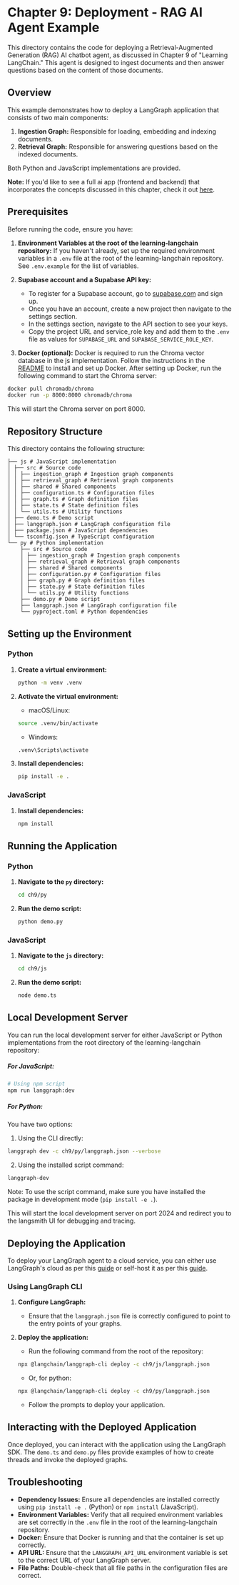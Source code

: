 # Chapter 9: Deployment - RAG AI Agent Example

This directory contains the code for deploying a Retrieval-Augmented Generation (RAG) AI chatbot agent, as discussed in Chapter 9 of "Learning LangChain." This agent is designed to ingest documents and then answer questions based on the content of those documents.

## Overview

This example demonstrates how to deploy a LangGraph application that consists of two main components:

1.  **Ingestion Graph:** Responsible for loading, embedding and indexing documents.
2.  **Retrieval Graph:** Responsible for answering questions based on the indexed documents.

Both Python and JavaScript implementations are provided.

**Note:** If you'd like to see a full ai app (frontend and backend) that incorporates the concepts discussed in this chapter, check it out [here](https://github.com/mayooear/ai-pdf-chatbot-langchain/tree/main).

## Prerequisites

Before running the code, ensure you have:

1.  **Environment Variables at the root of the learning-langchain repository:** If you haven't already, set up the required environment variables in a `.env` file at the root of the learning-langchain repository. See `.env.example` for the list of variables.

2.  **Supabase account and a Supabase API key:**
    *   To register for a Supabase account, go to [supabase.com](https://supabase.com) and sign up.
    *   Once you have an account, create a new project then navigate to the settings section.
    *   In the settings section, navigate to the API section to see your keys.
    *   Copy the project URL and service_role key and add them to the `.env` file as values for `SUPABASE_URL` and `SUPABASE_SERVICE_ROLE_KEY`.

3.  **Docker (optional):** Docker is required to run the Chroma vector database in the js implementation. Follow the instructions in the [README](../../README.md#docker-setup-and-usage) to install and set up Docker. After setting up Docker, run the following command to start the Chroma server:

```bash 
docker pull chromadb/chroma
docker run -p 8000:8000 chromadb/chroma

```

This will start the Chroma server on port 8000.

## Repository Structure

This directory contains the following structure:

```
├── js # JavaScript implementation
│ ├── src # Source code
│ │ ├── ingestion_graph # Ingestion graph components
│ │ ├── retrieval_graph # Retrieval graph components
│ │ ├── shared # Shared components
│ │ ├── configuration.ts # Configuration files
│ │ ├── graph.ts # Graph definition files
│ │ ├── state.ts # State definition files
│ │ └── utils.ts # Utility functions
│ ├── demo.ts # Demo script
│ ├── langgraph.json # LangGraph configuration file
│ ├── package.json # JavaScript dependencies
│ └── tsconfig.json # TypeScript configuration
└── py # Python implementation
    ├── src # Source code
    │ ├── ingestion_graph # Ingestion graph components
    │ ├── retrieval_graph # Retrieval graph components
    │ ├── shared # Shared components
    │ ├── configuration.py # Configuration files
    │ ├── graph.py # Graph definition files
    │ ├── state.py # State definition files
    │ └── utils.py # Utility functions
    ├── demo.py # Demo script
    ├── langgraph.json # LangGraph configuration file
    └── pyproject.toml # Python dependencies
```

## Setting up the Environment

### Python

1.  **Create a virtual environment:**

    ```bash
    python -m venv .venv
    ```

2.  **Activate the virtual environment:**

    *   macOS/Linux:

    ```bash
    source .venv/bin/activate
    ```

    *   Windows:

    ```bash
    .venv\Scripts\activate
    ```

3.  **Install dependencies:**

    ```bash
    pip install -e .
    ```

### JavaScript

1.  **Install dependencies:**

    ```bash
    npm install
    ```

## Running the Application

### Python

1.  **Navigate to the `py` directory:**

    ```bash
    cd ch9/py
    ```

2.  **Run the demo script:**

    ```bash
    python demo.py
    ```

### JavaScript

1.  **Navigate to the `js` directory:**

    ```bash
    cd ch9/js
    ```

2.  **Run the demo script:**

    ```bash
    node demo.ts
    ```

## Local Development Server

You can run the local development server for either JavaScript or Python implementations from the root directory of the learning-langchain repository:

##### For JavaScript:
```bash
# Using npm script
npm run langgraph:dev
```

##### For Python:
You have two options:

1. Using the CLI directly:
```bash
langgraph dev -c ch9/py/langgraph.json --verbose
```

2. Using the installed script command:
```bash
langgraph-dev
```

Note: To use the script command, make sure you have installed the package in development mode (`pip install -e .`).

This will start the local development server on port 2024 and redirect you to the langsmith UI for debugging and tracing.

## Deploying the Application

To deploy your LangGraph agent to a cloud service, you can either use LangGraph's cloud as per this [guide](https://langchain-ai.github.io/langgraph/cloud/quick_start/?h=studio#deploy-to-langgraph-cloud) or self-host it as per this [guide](https://langchain-ai.github.io/langgraph/how-tos/deploy-self-hosted/).

### Using LangGraph CLI

1.  **Configure LangGraph:**

    *   Ensure that the `langgraph.json` file is correctly configured to point to the entry points of your graphs.

2.  **Deploy the application:**

    *   Run the following command from the root of the repository:

    ```bash
    npx @langchain/langgraph-cli deploy -c ch9/js/langgraph.json
    ```

    *   Or, for python:

    ```bash
    npx @langchain/langgraph-cli deploy -c ch9/py/langgraph.json
    ```

    *   Follow the prompts to deploy your application.

## Interacting with the Deployed Application

Once deployed, you can interact with the application using the LangGraph SDK. The `demo.ts` and `demo.py` files provide examples of how to create threads and invoke the deployed graphs.

## Troubleshooting

*   **Dependency Issues:** Ensure all dependencies are installed correctly using `pip install -e .` (Python) or `npm install` (JavaScript).
*   **Environment Variables:** Verify that all required environment variables are set correctly in the `.env` file in the root of the learning-langchain repository.
*   **Docker:** Ensure that Docker is running and that the container is set up correctly.
*   **API URL:** Ensure that the `LANGGRAPH_API_URL` environment variable is set to the correct URL of your LangGraph server.
*   **File Paths:** Double-check that all file paths in the configuration files are correct.
